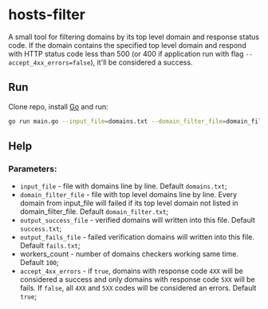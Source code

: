 # hosts-filter

A small tool for filtering domains by its top level domain and response status code. If the domain contains the specified top level domain and respond with HTTP status code less than 500 (or 400 if application run with flag `--accept_4xx_errors=false`), it'll be considered a success.

## Run

Clone repo, install [Go](https://go.dev/dl/) and run:

```bash
go run main.go --input_file=domains.txt --domain_filter_file=domain_filter.txt
```

## Help

### Parameters:

 - `input_file` - file with domains line by line. Default `domains.txt`;
 - `domain_filter_file` - file with top level domains line by line. Every domain from input_file will failed if its top level domain not listed in domain_filter_file. Default `domain_filter.txt`;
 - `output_success_file` - verified domains will written into this file. Default `success.txt`;
 - `output_fails_file` - failed verification domains will written into this file. Default `fails.txt`;
 - workers_count - number of domains checkers working same time. Default `100`;
 - `accept_4xx_errors` - if `true`, domains with response code `4XX` will be considered a success and only domains with response code `5XX` will be fails. If `false`, all `4XX` and `5XX` codes will be considered an errors. Default `true`;
